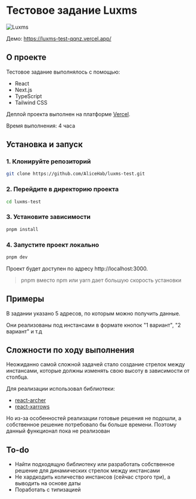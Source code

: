 # Тестовое задание Luxms

![Luxms](https://i.ibb.co/v1TLPyL/photo-2024-11-24-16-29-00.jpg)

Демо: https://luxms-test-qqnz.vercel.app/

## О проекте
Тестовое задание выполнялось с помощью:
* React
* Next.js
* TypeScript
* Tailwind CSS

Деплой проекта выполнен на платформе [Vercel](https://vercel.com/).

Время выполнения: 4 часа


## Установка и запуск
### 1. Клонируйте репозиторий
```bash
git clone https://github.com/AliceHab/luxms-test.git
```
### 2. Перейдите в директорию проекта
```bash
cd luxms-test
```
### 3. Установите зависимости
```bash
pnpm install
```
### 4. Запустите проект локально
```bash
pnpm dev
```

Проект будет доступен по адресу http://localhost:3000.
> pnpm вместо npm или yarn дает большую скорость установки

## Примеры
В задании указано 5 адресов, по которым можно получить данные.

Они реализованы под инстансами в формате кнопок "1 вариант", "2 вариант" и т.д

## Сложности по ходу выполнения

Неожиданно самой сложной задачей стало создание стрелок между инстансами, которые должны изменять свою высоту в зависимости от столбца.

Для реализации использовал библиотеки:
* [react-archer](https://github.com/pierpo/react-archer)
* [react-xarrows](https://www.npmjs.com/package/react-xarrows)

Но из-за особенностей реализации готовые решения не подошли, а собственное решение потребовало бы больше времени. Поэтому данный функционал пока не реализован

## To-do
* Найти подходящую библиотеку или разработать собственное решение для динамических стрелок между инстансами
* Не хардкодить количество инстансов (сейчас строго три), а выводить на основе даты
* Поработать с типизацией